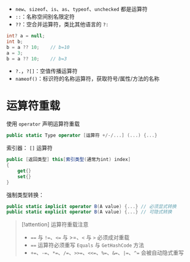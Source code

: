 - `new`、`sizeof`、`is`、`as`、`typeof`、`unchecked` 都是运算符
- `::`：名称空间别名限定符
- `??`：空合并运算符，类比其他语言的 `?:`

```csharp
int? a = null;
int b;
b = a ?? 10;    // b=10
a = 3;
b = a ?? 10;    // b=3
```

- `?.`，`?[]`：空值传播运算符
- `nameof()`：标识符的名称运算符，获取符号/属性/方法的名称

# 运算符重载

使用 `operator` 声明运算符重载

```c#
public static Type operator [运算符 +/-/...] (...) {...}
```

索引器： `[]` 运算符

```c#
public [返回类型] this[索引类型(通常为int) index]
{
    get{}
    set{}
}
```

强制类型转换：

```C#
public static implicit operator B(A value) {...} // 必须显式转换
public static explicit operator B(A value) {...} // 可隐式转换
```

> [!attention] 运算符重载注意
> - `==` 与 `!=`、`<=` 与 >=、`<` 与 `>` 必须成对重载
> - `==` 运算符必须重写 `Equals` 与 `GetHashCode` 方法
> - `+=`、`-=`、`*=`、`/=`、`>>=`、`<<=`、`%=`、`&=`、`|=`、`^=` 会被自动隐式重写
